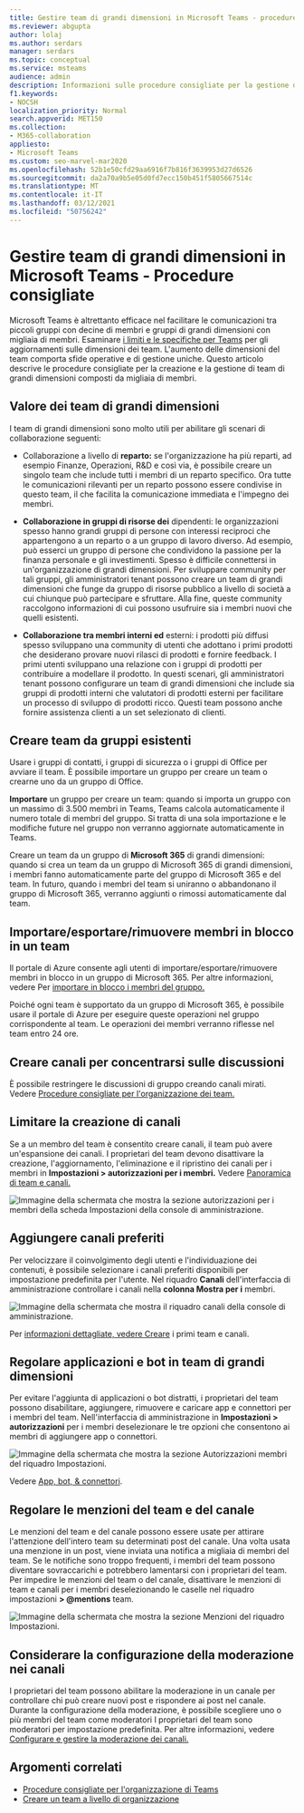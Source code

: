 ```yaml
---
title: Gestire team di grandi dimensioni in Microsoft Teams - procedure consigliate
ms.reviewer: abgupta
author: lolaj
ms.author: serdars
manager: serdars
ms.topic: conceptual
ms.service: msteams
audience: admin
description: Informazioni sulle procedure consigliate per la gestione di team di grandi dimensioni in Microsoft Teams in base alle esigenze dell'organizzazione.
f1.keywords:
- NOCSH
localization_priority: Normal
search.appverid: MET150
ms.collection:
- M365-collaboration
appliesto:
- Microsoft Teams
ms.custom: seo-marvel-mar2020
ms.openlocfilehash: 52b1e50cfd29aa6916f7b816f3639953d27d6526
ms.sourcegitcommit: da2a70a9b5e05d0fd7ecc150b451f5805667514c
ms.translationtype: MT
ms.contentlocale: it-IT
ms.lasthandoff: 03/12/2021
ms.locfileid: "50756242"
---
```

<a name="manage-large-teams-in-microsoft-teams---best-practices"></a>Gestire team di grandi dimensioni in Microsoft Teams - Procedure consigliate
======================================================

Microsoft Teams è altrettanto efficace nel facilitare le comunicazioni tra piccoli gruppi con decine di membri e gruppi di grandi dimensioni con migliaia di membri. Esaminare [i limiti e le specifiche per Teams](limits-specifications-teams.md) per gli aggiornamenti sulle dimensioni dei team. L'aumento delle dimensioni del team comporta sfide operative e di gestione uniche. Questo articolo descrive le procedure consigliate per la creazione e la gestione di team di grandi dimensioni composti da migliaia di membri.

## <a name="value-of-large-teams"></a>Valore dei team di grandi dimensioni

I team di grandi dimensioni sono molto utili per abilitare gli scenari di collaborazione seguenti:

- Collaborazione a livello di **reparto:** se l'organizzazione ha più reparti, ad esempio Finanze, Operazioni, R&D e così via, è possibile creare un singolo team che include tutti i membri di un reparto specifico. Ora tutte le comunicazioni rilevanti per un reparto possono essere condivise in questo team, il che facilita la comunicazione immediata e l'impegno dei membri.

- **Collaborazione in gruppi di risorse dei** dipendenti: le organizzazioni spesso hanno grandi gruppi di persone con interessi reciproci che appartengono a un reparto o a un gruppo di lavoro diverso. Ad esempio, può esserci un gruppo di persone che condividono la passione per la finanza personale e gli investimenti. Spesso è difficile connettersi in un'organizzazione di grandi dimensioni. Per sviluppare community per tali gruppi, gli amministratori tenant possono creare un team di grandi dimensioni che funge da gruppo di risorse pubblico a livello di società a cui chiunque può partecipare e sfruttare. Alla fine, queste community raccolgono informazioni di cui possono usufruire sia i membri nuovi che quelli esistenti.

- **Collaborazione tra membri interni ed** esterni: i prodotti più diffusi spesso sviluppano una community di utenti che adottano i primi prodotti che desiderano provare nuovi rilasci di prodotti e fornire feedback. I primi utenti sviluppano una relazione con i gruppi di prodotti per contribuire a modellare il prodotto. In questi scenari, gli amministratori tenant possono configurare un team di grandi dimensioni che include sia gruppi di prodotti interni che valutatori di prodotti esterni per facilitare un processo di sviluppo di prodotti ricco. Questi team possono anche fornire assistenza clienti a un set selezionato di clienti.

## <a name="create-teams-from-existing-groups"></a>Creare team da gruppi esistenti

Usare i gruppi di contatti, i gruppi di sicurezza o i gruppi di Office per avviare il team. È possibile importare un gruppo per creare un team o crearne uno da un gruppo di Office.

**Importare** un gruppo per creare un team: quando si importa un gruppo con un massimo di 3.500 membri in Teams, Teams calcola automaticamente il numero totale di membri del gruppo. Si tratta di una sola importazione e le modifiche future nel gruppo non verranno aggiornate automaticamente in Teams.

Creare un team da un gruppo di **Microsoft 365** di grandi dimensioni: quando si crea un team da  un gruppo di Microsoft 365 di grandi dimensioni, i membri fanno automaticamente parte del gruppo di Microsoft 365 e del team. In futuro, quando i membri del team si uniranno o abbandonano il gruppo di Microsoft 365, verranno aggiunti o rimossi automaticamente dal team.

## <a name="bulk-importexportremove-members-in-a-team"></a>Importare/esportare/rimuovere membri in blocco in un team

Il portale di Azure consente agli utenti di importare/esportare/rimuovere membri in blocco in un gruppo di Microsoft 365. Per altre informazioni, vedere Per [importare in blocco i membri del gruppo.](https://docs.microsoft.com/azure/active-directory/enterprise-users/groups-bulk-import-members#to-bulk-import-group-members)

Poiché ogni team è supportato da un gruppo di Microsoft 365, è possibile usare il portale di Azure per eseguire queste operazioni nel gruppo corrispondente al team. Le operazioni dei membri verranno riflesse nel team entro 24 ore.

## <a name="create-channels-to-focus-discussions"></a>Creare canali per concentrarsi sulle discussioni

È possibile restringere le discussioni di gruppo creando canali mirati. Vedere [Procedure consigliate per l'organizzazione dei team.](best-practices-organizing.md)

## <a name="restrict-channel-creation"></a>Limitare la creazione di canali

Se a un membro del team è consentito creare canali, il team può avere un'espansione dei canali. I proprietari del team devono disattivare la creazione, l'aggiornamento, l'eliminazione e il ripristino dei canali per i membri in **Impostazioni > autorizzazioni per i membri.** Vedere [Panoramica di team e canali.](teams-channels-overview.md)

![Immagine della schermata che mostra la sezione autorizzazioni per i membri della scheda Impostazioni della console di amministrazione.](media/no-channel-creation.png "Immagine della schermata della sezione autorizzazioni per i membri della scheda Impostazioni della console di amministrazione. Le opzioni consenti ai membri di creare o eliminare canali sono deselezionate.")

## <a name="add-favorite-channels"></a>Aggiungere canali preferiti

Per velocizzare il coinvolgimento degli utenti e l'individuazione dei contenuti, è possibile selezionare i canali preferiti disponibili per impostazione predefinita per l'utente. Nel riquadro **Canali** dell'interfaccia di amministrazione controllare i canali nella **colonna Mostra per i** membri.

![Immagine della schermata che mostra il riquadro canali della console di amministrazione.](media/favorite-channels.png "Immagine della schermata che mostra il riquadro canali della console di amministrazione. Alcuni canali sono controllati per Mostra per i membri.")

 Per [informazioni dettagliate, vedere Creare](get-started-with-teams-create-your-first-teams-and-channels.md) i primi team e canali.

## <a name="regulate-applications-and-bots-in-large-teams"></a>Regolare applicazioni e bot in team di grandi dimensioni

Per evitare l'aggiunta di applicazioni o bot distratti, i proprietari del team possono disabilitare, aggiungere, rimuovere e caricare app e connettori per i membri del team. Nell'interfaccia di amministrazione in **Impostazioni > autorizzazioni** per i membri deselezionare le tre opzioni che consentono ai membri di aggiungere app o connettori.

![Immagine della schermata che mostra la sezione Autorizzazioni membri del riquadro Impostazioni.](media/disable-bots-connectors.png "Immagine della schermata che mostra la sezione Autorizzazioni per i membri del riquadro Impostazioni. Le opzioni per consentire ai membri di aggiungere app o connettori sono deselezionate.")

Vedere [App, bot, & connettori](deploy-apps-microsoft-teams-landing-page.md).

## <a name="regulate-team-and-channel-mentions"></a>Regolare le menzioni del team e del canale

Le menzioni del team e del canale possono essere usate per attirare l'attenzione dell'intero team su determinati post del canale. Una volta usata una menzione in un post, viene inviata una notifica a migliaia di membri del team. Se le notifiche sono troppo frequenti, i membri del team possono diventare sovraccarichi e potrebbero lamentarsi con i proprietari del team. Per impedire le menzioni del team o del canale, disattivare le menzioni di team e canali per i membri deselezionando le caselle nel riquadro impostazioni **> @mentions** team.

![Immagine della schermata che mostra la sezione Menzioni del riquadro Impostazioni.](media/no-at-mentions.png "Immagine della schermata che mostra la sezione Menzioni del riquadro Impostazioni. Le opzioni per mostrare e concedere ai membri l'accesso alle menzioni sono deselezionate.")

## <a name="consider-setting-up-moderation-in-your-channels"></a>Considerare la configurazione della moderazione nei canali

I proprietari del team possono abilitare la moderazione in un canale per controllare chi può creare nuovi post e rispondere ai post nel canale. Durante la configurazione della moderazione, è possibile scegliere uno o più membri del team come moderatori I proprietari del team sono moderatori per impostazione predefinita. Per altre informazioni, vedere [Configurare e gestire la moderazione dei canali.](manage-channel-moderation-in-teams.md)

## <a name="related-topics"></a>Argomenti correlati

- [Procedure consigliate per l'organizzazione di Teams](best-practices-organizing.md)
- [Creare un team a livello di organizzazione](create-an-org-wide-team.md)
